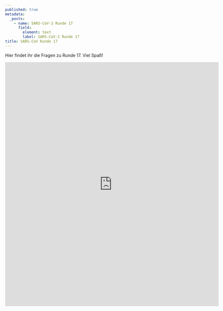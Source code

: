 ```yaml
---
published: true
metadata:
  _posts:
    - name: SARS-CoV-2 Runde 17
      field:
        element: text
        label: SARS-CoV-2 Runde 17
title: SARS-CoV Runde 17
---
```

Hier findet ihr die Fragen zu Runde 17. Viel Spaß!

<iframe src="https://forms.gle/UmCbsHj4xt4hnBh97" width="700" height="800" frameborder="0" marginheight="0" marginwidth="10"></iframe>
